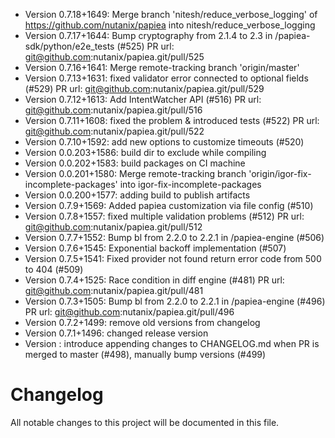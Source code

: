- Version 0.7.18+1649: Merge branch 'nitesh/reduce_verbose_logging' of https://github.com/nutanix/papiea into nitesh/reduce_verbose_logging
- Version 0.7.17+1644: Bump cryptography from 2.1.4 to 2.3 in /papiea-sdk/python/e2e_tests (#525) PR url: git@github.com:nutanix/papiea.git/pull/525
- Version 0.7.16+1641: Merge remote-tracking branch 'origin/master'
- Version 0.7.13+1631: fixed validator error connected to optional fields (#529) PR url: git@github.com:nutanix/papiea.git/pull/529
- Version 0.7.12+1613: Add IntentWatcher API (#516) PR url: git@github.com:nutanix/papiea.git/pull/516
- Version 0.7.11+1608: fixed the problem & introduced tests (#522) PR url: git@github.com:nutanix/papiea.git/pull/522
- Version 0.7.10+1592: add new options to customize timeouts (#520)
- Version 0.0.203+1586: build dir to exclude while compiling
- Version 0.0.202+1583: build packages on CI machine
- Version 0.0.201+1580: Merge remote-tracking branch 'origin/igor-fix-incomplete-packages' into igor-fix-incomplete-packages
- Version 0.0.200+1577: adding build to publish artifacts
- Version 0.7.9+1569: Added papiea customization via file config (#510)
- Version 0.7.8+1557: fixed multiple validation problems (#512) PR url: git@github.com:nutanix/papiea.git/pull/512
- Version 0.7.7+1552: Bump bl from 2.2.0 to 2.2.1 in /papiea-engine (#506)
- Version 0.7.6+1545: Exponential backoff implementation (#507)
- Version 0.7.5+1541: Fixed provider not found return error code from 500 to 404 (#509)
- Version 0.7.4+1525: Race condition in diff engine (#481) PR url: git@github.com:nutanix/papiea.git/pull/481
- Version 0.7.3+1505: Bump bl from 2.2.0 to 2.2.1 in /papiea-engine (#496) PR url: git@github.com:nutanix/papiea.git/pull/496
- Version 0.7.2+1499: remove old versions from changelog
- Version 0.7.1+1496: changed release version
- Version : introduce appending changes to CHANGELOG.md when PR is merged to master (#498), manually bump versions (#499)
# Changelog

All notable changes to this project will be documented in this file.
